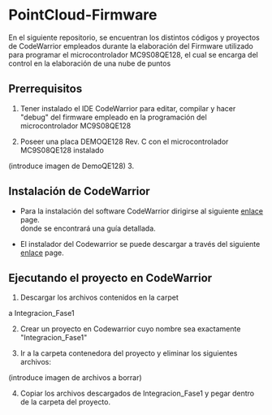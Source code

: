 # PointCloud-Firmware

  En el siguiente repositorio, se encuentran los distintos códigos y proyectos de CodeWarrior
empleados durante la elaboración del Firmware utilizado para programar el microcontrolador
MC9S08QE128, el cual se encarga del control en la elaboración de una nube de puntos

## Prerrequisitos

 1. Tener instalado el IDE CodeWarrior para editar, compilar y hacer "debug" del firmware empleado
 en la programación del microcontrolador MC9S08QE128
 
 2. Poseer una placa DEMOQE128 Rev. C con el microcontrolador MC9S08QE128 instalado

(introduce imagen de DemoQE128)
 3. 
## Instalación de CodeWarrior

 * Para la instalación del software CodeWarrior dirigirse al siguiente [enlace](http://wikitronica.labc.usb.ve/index.php/Freesclae_Codewarrior_6.3) page.<br>
 donde se encontrará una guía detallada.
 
 * El instalador del Codewarrior se puede descargar a través del siguiente [enlace](http://community.nxp.com/docs/DOC-1090) page.<br>
 
 ## Ejecutando el proyecto en CodeWarrior
 
 1. Descargar los archivos contenidos en la carpet
 
 a Integracion_Fase1
 
 2. Crear un proyecto en Codewarrior cuyo nombre sea exactamente "Integracion_Fase1"
 
 3. Ir a la carpeta contenedora del proyecto y eliminar los siguientes archivos:
 
 (introduce imagen de archivos a borrar)
 
 4. Copiar los archivos descargados de Integracion_Fase1 y pegar dentro de la carpeta del proyecto.
